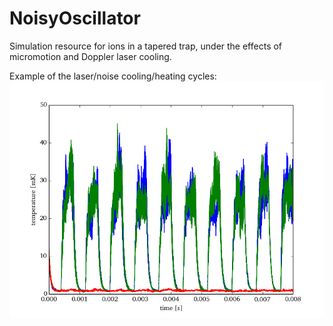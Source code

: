 # NoisyOscillator
Simulation resource for ions in a tapered trap, under the effects of micromotion
and Doppler laser cooling.

Example of the laser/noise cooling/heating cycles: ![cycles image](simulation_with_noise.png)
